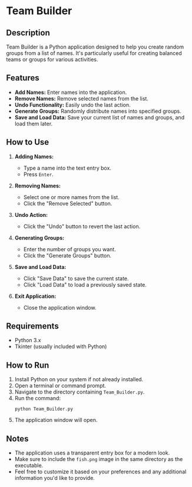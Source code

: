 # Team Builder

## Description
Team Builder is a Python application designed to help you create random groups from a list of names. It's particularly useful for creating balanced teams or groups for various activities.

## Features
- **Add Names:** Enter names into the application.
- **Remove Names:** Remove selected names from the list.
- **Undo Functionality:** Easily undo the last action.
- **Generate Groups:** Randomly distribute names into specified groups.
- **Save and Load Data:** Save your current list of names and groups, and load them later.

## How to Use
1. **Adding Names:**
   - Type a name into the text entry box.
   - Press `Enter`.

2. **Removing Names:**
   - Select one or more names from the list.
   - Click the "Remove Selected" button.

3. **Undo Action:**
   - Click the "Undo" button to revert the last action.

4. **Generating Groups:**
   - Enter the number of groups you want.
   - Click the "Generate Groups" button.

5. **Save and Load Data:**
   - Click "Save Data" to save the current state.
   - Click "Load Data" to load a previously saved state.

6. **Exit Application:**
   - Close the application window.

## Requirements
- Python 3.x
- Tkinter (usually included with Python)

## How to Run
1. Install Python on your system if not already installed.
2. Open a terminal or command prompt.
3. Navigate to the directory containing `Team_Builder.py`.
4. Run the command:
   ```
   python Team_Builder.py
   ```
5. The application window will open.

## Notes
- The application uses a transparent entry box for a modern look.
- Make sure to include the `fish.png` image in the same directory as the executable.
- Feel free to customize it based on your preferences and any additional information you'd like to provide.